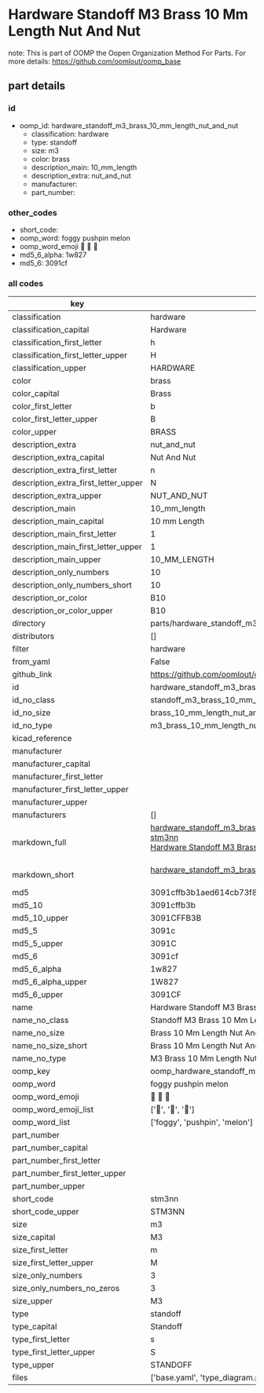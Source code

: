 # Hardware Standoff M3 Brass 10 Mm Length Nut And Nut  

note: This is part of OOMP the Oopen Organization Method For Parts. For more details: https://github.com/oomlout/oomp_base

##  part details





### id
* oomp_id: hardware_standoff_m3_brass_10_mm_length_nut_and_nut
  * classification: hardware
  * type: standoff
  * size: m3
  * color: brass
  * description_main: 10_mm_length
  * description_extra: nut_and_nut
  * manufacturer: 
  * part_number: 

### other_codes
* short_code: 
* oomp_word: foggy pushpin melon
* oomp_word_emoji :foggy: :pushpin: :melon:
* md5_6_alpha: 1w827
* md5_6: 3091cf

### all codes 
| key | value |  
| --- | --- |  
| classification | hardware |  
| classification_capital | Hardware |  
| classification_first_letter | h |  
| classification_first_letter_upper | H |  
| classification_upper | HARDWARE |  
| color | brass |  
| color_capital | Brass |  
| color_first_letter | b |  
| color_first_letter_upper | B |  
| color_upper | BRASS |  
| description_extra | nut_and_nut |  
| description_extra_capital | Nut And Nut |  
| description_extra_first_letter | n |  
| description_extra_first_letter_upper | N |  
| description_extra_upper | NUT_AND_NUT |  
| description_main | 10_mm_length |  
| description_main_capital | 10 mm Length |  
| description_main_first_letter | 1 |  
| description_main_first_letter_upper | 1 |  
| description_main_upper | 10_MM_LENGTH |  
| description_only_numbers | 10 |  
| description_only_numbers_short | 10 |  
| description_or_color | B10 |  
| description_or_color_upper | B10 |  
| directory | parts/hardware_standoff_m3_brass_10_mm_length_nut_and_nut |  
| distributors | [] |  
| filter | hardware |  
| from_yaml | False |  
| github_link | https://github.com/oomlout/oomlout_oomp_part_src/tree/main/parts/hardware_standoff_m3_brass_10_mm_length_nut_and_nut/working |  
| id | hardware_standoff_m3_brass_10_mm_length_nut_and_nut |  
| id_no_class | standoff_m3_brass_10_mm_length_nut_and_nut |  
| id_no_size | brass_10_mm_length_nut_and_nut |  
| id_no_type | m3_brass_10_mm_length_nut_and_nut |  
| kicad_reference |  |  
| manufacturer |  |  
| manufacturer_capital |  |  
| manufacturer_first_letter |  |  
| manufacturer_first_letter_upper |  |  
| manufacturer_upper |  |  
| manufacturers | [] |  
| markdown_full | [hardware_standoff_m3_brass_10_mm_length_nut_and_nut](https://github.com/oomlout/oomlout_oomp_part_src/tree/main/parts/hardware_standoff_m3_brass_10_mm_length_nut_and_nut/working)<br>[stm3nn](https://github.com/oomlout/oomlout_oomp_part_src/tree/main/parts/hardware_standoff_m3_brass_10_mm_length_nut_and_nut/working)<br>[Hardware Standoff M3 Brass 10 Mm Length Nut And Nut](https://github.com/oomlout/oomlout_oomp_part_src/tree/main/parts/hardware_standoff_m3_brass_10_mm_length_nut_and_nut/working)<br><br> |  
| markdown_short | [hardware_standoff_m3_brass_10_mm_length_nut_and_nut](https://github.com/oomlout/oomlout_oomp_part_src/tree/main/parts/hardware_standoff_m3_brass_10_mm_length_nut_and_nut/working)<br><br> |  
| md5 | 3091cffb3b1aed614cb73f8a871aa44f |  
| md5_10 | 3091cffb3b |  
| md5_10_upper | 3091CFFB3B |  
| md5_5 | 3091c |  
| md5_5_upper | 3091C |  
| md5_6 | 3091cf |  
| md5_6_alpha | 1w827 |  
| md5_6_alpha_upper | 1W827 |  
| md5_6_upper | 3091CF |  
| name | Hardware Standoff M3 Brass 10 Mm Length Nut And Nut |  
| name_no_class | Standoff M3 Brass 10 Mm Length Nut And Nut |  
| name_no_size | Brass 10 Mm Length Nut And Nut |  
| name_no_size_short | Brass 10 Mm Length Nut And Nut |  
| name_no_type | M3 Brass 10 Mm Length Nut And Nut |  
| oomp_key | oomp_hardware_standoff_m3_brass_10_mm_length_nut_and_nut |  
| oomp_word | foggy pushpin melon |  
| oomp_word_emoji | :foggy: :pushpin: :melon: |  
| oomp_word_emoji_list | [':foggy:', ':pushpin:', ':melon:'] |  
| oomp_word_list | ['foggy', 'pushpin', 'melon'] |  
| part_number |  |  
| part_number_capital |  |  
| part_number_first_letter |  |  
| part_number_first_letter_upper |  |  
| part_number_upper |  |  
| short_code | stm3nn |  
| short_code_upper | STM3NN |  
| size | m3 |  
| size_capital | M3 |  
| size_first_letter | m |  
| size_first_letter_upper | M |  
| size_only_numbers | 3 |  
| size_only_numbers_no_zeros | 3 |  
| size_upper | M3 |  
| type | standoff |  
| type_capital | Standoff |  
| type_first_letter | s |  
| type_first_letter_upper | S |  
| type_upper | STANDOFF |  
| files | ['base.yaml', 'type_diagram.png', 'working.json', 'working.yaml'] |  
